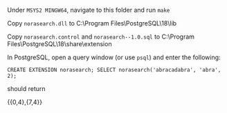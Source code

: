 Under `MSYS2 MINGW64`, navigate to this folder and run
`make`

Copy `norasearch.dll` to C:\Program Files\PostgreSQL\18\lib

Copy `norasearch.control` and `norasearch--1.0.sql` to C:\Program Files\PostgreSQL\18\share\extension

In PostgreSQL, open a query window (or use `psql`) and enter the following:

``
CREATE EXTENSION norasearch;
SELECT norasearch('abracadabra', 'abra', 2);
``

should return

{{0,4},{7,4}}